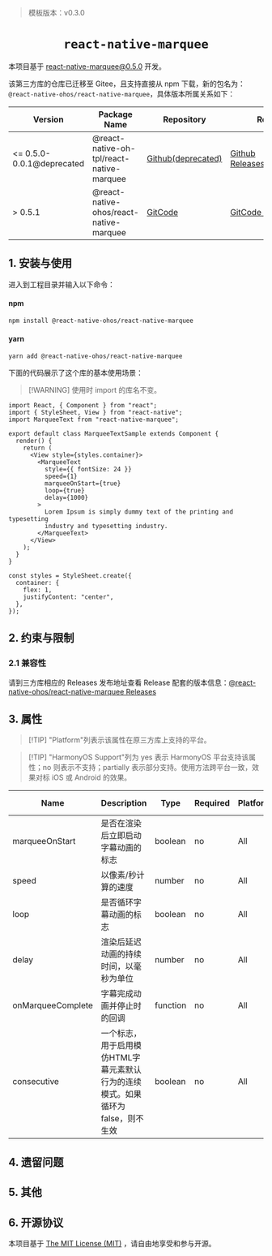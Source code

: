 > 模板版本：v0.3.0

<p align="center">
  <h1 align="center"> <code>react-native-marquee</code> </h1>
</p>

本项目基于 [react-native-marquee@0.5.0](https://github.com/kyo504/react-native-marquee/tree/v0.5.0) 开发。

该第三方库的仓库已迁移至 Gitee，且支持直接从 npm 下载，新的包名为：`@react-native-ohos/react-native-marquee`，具体版本所属关系如下：

| Version                   | Package Name                                      | Repository         | Release                    |
| ------------------------- | ------------------------------------------------- | ------------------ | -------------------------- |
| <= 0.5.0-0.0.1@deprecated | @react-native-oh-tpl/react-native-marquee | [Github(deprecated)](https://github.com/react-native-oh-library/react-native-marquee) | [Github Releases(deprecated)](https://github.com/react-native-oh-library/react-native-marquee/releases) |
| > 0.5.1                  | @react-native-ohos/react-native-marquee   | [GitCode](https://gitcode.com/openharmony-sig/rntpc_react-native-marquee) | [GitCode Releases](https://gitcode.com/openharmony-sig/rntpc_react-native-marquee/releases) |

## 1. 安装与使用

进入到工程目录并输入以下命令：

<!-- tabs:start -->

#### **npm**

```bash
npm install @react-native-ohos/react-native-marquee
```

#### **yarn**

```bash
yarn add @react-native-ohos/react-native-marquee
```

<!-- tabs:end -->

下面的代码展示了这个库的基本使用场景：

> [!WARNING] 使用时 import 的库名不变。

```tsx
import React, { Component } from "react";
import { StyleSheet, View } from "react-native";
import MarqueeText from "react-native-marquee";

export default class MarqueeTextSample extends Component {
  render() {
    return (
      <View style={styles.container}>
        <MarqueeText
          style={{ fontSize: 24 }}
          speed={1}
          marqueeOnStart={true}
          loop={true}
          delay={1000}
        >
          Lorem Ipsum is simply dummy text of the printing and typesetting
          industry and typesetting industry.
        </MarqueeText>
      </View>
    );
  }
}

const styles = StyleSheet.create({
  container: {
    flex: 1,
    justifyContent: "center",
  },
});
```

## 2. 约束与限制

### 2.1 兼容性

请到三方库相应的 Releases 发布地址查看 Release 配套的版本信息：[@react-native-ohos/react-native-marquee Releases](https://gitee.com/openharmony-sig/rntpc_react-native-marquee/releases)


## 3. 属性

> [!TIP] "Platform"列表示该属性在原三方库上支持的平台。

> [!TIP] "HarmonyOS Support"列为 yes 表示 HarmonyOS 平台支持该属性；no 则表示不支持；partially 表示部分支持。使用方法跨平台一致，效果对标 iOS 或 Android 的效果。

| Name | Description | Type | Required | Platform | HarmonyOS Support  |
| ----------------- | -------- | -------- | ------- | ------------------------------------------------------------ | -------- 
| marqueeOnStart    | 是否在渲染后立即启动字幕动画的标志                           | boolean  | no | All      | yes               |
| speed             | 以像素/秒计算的速度                                          | number   | no | All      | yes               |
| loop              | 是否循环字幕动画的标志                                       | boolean  | no | All      | yes               |
| delay             | 渲染后延迟动画的持续时间，以毫秒为单位                       | number   | no | All      | yes               |
| onMarqueeComplete | 字幕完成动画并停止时的回调                                   | function | no | All      | yes               |
| consecutive       | 一个标志，用于启用模仿HTML字幕元素默认行为的连续模式。如果循环为false，则不生效 | boolean  | no | All      | yes               |

## 4. 遗留问题

## 5. 其他

## 6. 开源协议

本项目基于 [The MIT License (MIT)](https://gitee.com/openharmony-sig/rntpc_react-native-marquee/blob/master/LICENSE) ，请自由地享受和参与开源。

